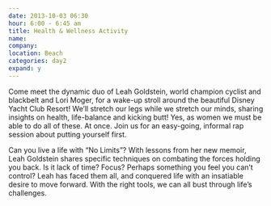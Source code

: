 ```yaml
---
date: 2013-10-03 06:30
hour: 6:00 - 6:45 am
title: Health & Wellness Activity
name: 
company:
location: Beach
categories: day2
expand: y
---
```

Come meet the dynamic duo of Leah Goldstein, world champion cyclist and blackbelt and Lori Moger, for a wake-up stroll around the beautiful Disney Yacht Club Resort! We’ll stretch our legs while we stretch our minds, sharing insights on health, life-balance and kicking butt! Yes, as women we must be able to do all of these. At once. Join us for an easy-going, informal rap session about putting yourself first.

Can you live a life with “No Limits”? With lessons from her new memoir, Leah Goldstein shares specific techniques on combating the forces holding you back. Is it lack of time? Focus? Perhaps something you feel you can’t control? Leah has faced them all, and conquered life with an insatiable desire to move forward. With the right tools, we can all bust through life’s challenges.